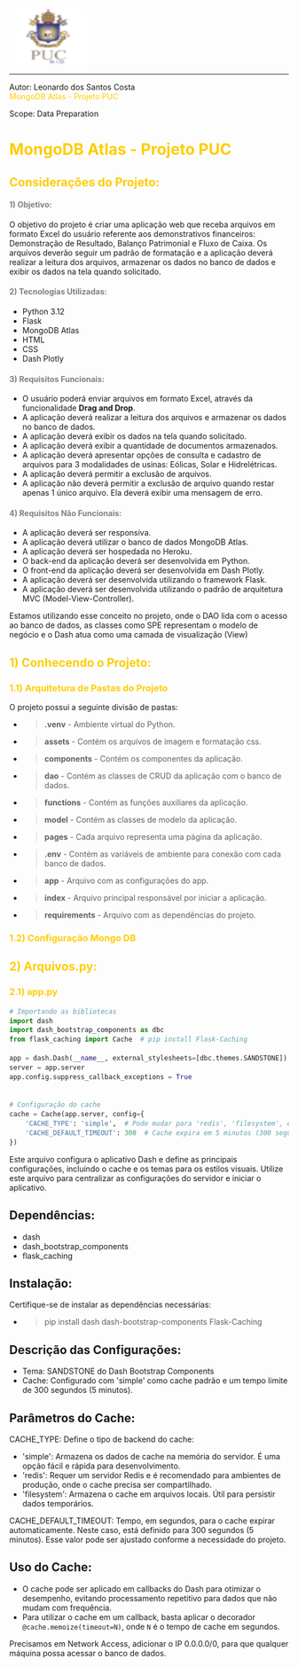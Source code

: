 <div>
    <img src="assets/img/img.png" width="140" height="100">
</div>

---
Autor: Leonardo dos Santos Costa
<br>
<font color=#ffcc00>MongoDB Atlas - Projeto PUC </font>

Scope: Data Preparation

# <font color=#ffcc00>MongoDB Atlas - Projeto PUC </font>

## <font color=#ffcc00> Considerações do Projeto:</font>

#### <font color=gray>1) Objetivo:</font>

O objetivo do projeto é criar uma aplicação web que receba arquivos em formato Excel do usuário referente aos demonstrativos financeiros: Demonstração de Resultado, Balanço Patrimonial e Fluxo de Caixa.
Os arquivos deverão seguir um padrão de formatação e a aplicação deverá realizar a leitura dos arquivos, armazenar os dados no banco de dados e exibir os dados na tela quando solicitado.

#### <font color=gray>2) Tecnologias Utilizadas:</font>

- Python 3.12
- Flask
- MongoDB Atlas
- HTML
- CSS
- Dash Plotly

#### <font color=gray>3) Requisitos Funcionais:</font>

- O usuário poderá enviar arquivos em formato Excel, através da funcionalidade **Drag and Drop**.
- A aplicação deverá realizar a leitura dos arquivos e armazenar os dados no banco de dados.
- A aplicação deverá exibir os dados na tela quando solicitado.
- A aplicação deverá exibir a quantidade de documentos armazenados.
- A aplicação deverá apresentar opções de consulta e cadastro de arquivos para 3 modalidades de usinas: Eólicas, Solar e Hidrelétricas.
- A aplicação deverá permitir a exclusão de arquivos.
- A aplicação não deverá permitir a exclusão de arquivo quando restar apenas 1 único arquivo. Ela deverá exibir uma mensagem de erro.

#### <font color=gray>4) Requisitos Não Funcionais:</font>

- A aplicação deverá ser responsiva.
- A aplicação deverá utilizar o banco de dados MongoDB Atlas.
- A aplicação deverá ser hospedada no Heroku.
- O back-end da aplicação deverá ser desenvolvida em Python.
- O front-end da aplicação deverá ser desenvolvida em Dash Plotly.
- A aplicação deverá ser desenvolvida utilizando o framework Flask.
- A aplicação deverá ser desenvolvida utilizando o padrão de arquitetura MVC (Model-View-Controller).

Estamos utilizando esse conceito no projeto, onde o DAO lida com o acesso ao banco de dados, as classes como SPE representam o modelo de negócio e o Dash atua como uma camada de visualização (View)





## <font color=#ffcc00> 1) Conhecendo o Projeto:</font>

### <font color=#ffcc00>1.1) Arquitetura de Pastas do Projeto</font>

O projeto possui a seguinte divisão de pastas:

- > **.venv** - Ambiente virtual do Python.
- > **assets** - Contém os arquivos de imagem e formatação css.
- > **components** - Contém os componentes da aplicação.
- > **dao** - Contém as classes de CRUD da aplicação com o banco de dados.
- > **functions** - Contém as funções auxiliares da aplicação.
- > **model** - Contém as classes de modelo da aplicação.
- > **pages** - Cada arquivo representa uma página da aplicação.
- > **.env** - Contém as variáveis de ambiente para conexão com cada banco de dados.
- > **app** - Arquivo com as configurações do app.
- > **index** - Arquivo principal responsável por iniciar a aplicação.
- > **requirements** - Arquivo com as dependências do projeto.

### <font color=#ffcc00>1.2) Configuração Mongo DB </font>
  


## <font color=#ffcc00> 2) Arquivos.py:</font>

### <font color=#ffcc00>2.1) app.py </font>


```python
# Importando as bibliotecas 
import dash
import dash_bootstrap_components as dbc
from flask_caching import Cache  # pip install Flask-Caching

app = dash.Dash(__name__, external_stylesheets=[dbc.themes.SANDSTONE])
server = app.server
app.config.suppress_callback_exceptions = True


# Configuração do cache
cache = Cache(app.server, config={
    'CACHE_TYPE': 'simple',  # Pode mudar para 'redis', 'filesystem', etc. conforme necessidade
    'CACHE_DEFAULT_TIMEOUT': 300  # Cache expira em 5 minutos (300 segundos)
})
```


Este arquivo configura o aplicativo Dash e define as principais configurações, incluindo o cache e os temas para os estilos visuais.
Utilize este arquivo para centralizar as configurações do servidor e iniciar o aplicativo.

Dependências:
-------------
- dash
- dash_bootstrap_components
- flask_caching

Instalação:
-------------
Certifique-se de instalar as dependências necessárias: 
- > pip install dash dash-bootstrap-components Flask-Caching

Descrição das Configurações:
----------------------------
- Tema: SANDSTONE do Dash Bootstrap Components
- Cache: Configurado com 'simple' como cache padrão e um tempo limite de 300 segundos (5 minutos).

Parâmetros do Cache:
--------------------
CACHE_TYPE:
Define o tipo de backend do cache:
- 'simple': Armazena os dados de cache na memória do servidor. É uma opção fácil e rápida para desenvolvimento.
- 'redis': Requer um servidor Redis e é recomendado para ambientes de produção, onde o cache precisa ser compartilhado.
- 'filesystem': Armazena o cache em arquivos locais. Útil para persistir dados temporários.

CACHE_DEFAULT_TIMEOUT:
Tempo, em segundos, para o cache expirar automaticamente. Neste caso, está definido para 300 segundos (5 minutos).
Esse valor pode ser ajustado conforme a necessidade do projeto.

Uso do Cache:
-------------
- O cache pode ser aplicado em callbacks do Dash para otimizar o desempenho, evitando processamento repetitivo para dados que
  não mudam com frequência.
- Para utilizar o cache em um callback, basta aplicar o decorador `@cache.memoize(timeout=N)`, onde `N` é o tempo de cache em segundos.















Precisamos em Network Access, adicionar o IP 0.0.0.0/0, para que qualquer máquina possa acessar o banco de dados.


[//]: # (![Docker]&#40;img/img_1.png&#41;)